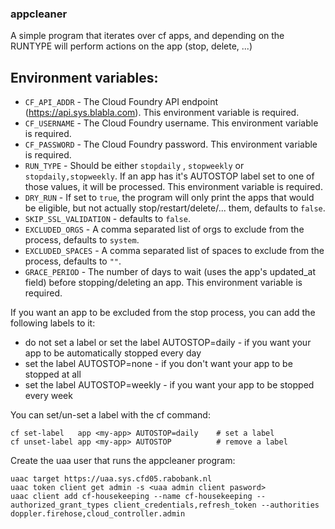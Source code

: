 ### appcleaner

A simple program that iterates over cf apps, and depending on the RUNTYPE will perform actions on the app (stop, delete, ...)  

## Environment variables:

* `CF_API_ADDR` - The Cloud Foundry API endpoint (https://api.sys.blabla.com). This environment variable is required.
* `CF_USERNAME` - The Cloud Foundry username. This environment variable is required.
* `CF_PASSWORD` - The Cloud Foundry password. This environment variable is required.
* `RUN_TYPE` - Should be either `stopdaily` , `stopweekly` or `stopdaily,stopweekly`. If an app has it's AUTOSTOP label set to one of those values, it will be processed. This environment variable is required.
* `DRY_RUN` - If set to `true`, the program will only print the apps that would be eligible, but not actually stop/restart/delete/... them, defaults to `false`.
* `SKIP_SSL_VALIDATION` - defaults to `false`.
* `EXCLUDED_ORGS` - A comma separated list of orgs to exclude from the process, defaults to `system`.
* `EXCLUDED_SPACES` - A comma separated list of spaces to exclude from the process, defaults to `""`.
* `GRACE_PERIOD` - The number of days to wait (uses the app's updated_at field) before stopping/deleting an app. This environment variable is required.

If you want an app to be excluded from the stop process, you can add the following labels to it:  

* do not set a label or set the label AUTOSTOP=daily - if you want your app to be automatically stopped every day 
* set the label AUTOSTOP=none - if you don't want your app to be stopped at all 
* set the label AUTOSTOP=weekly - if you want your app to be stopped every week

You can set/un-set a label with the cf command:
 ```
cf set-label   app <my-app> AUTOSTOP=daily    # set a label
cf unset-label app <my-app> AUTOSTOP          # remove a label
 ```

Create the uaa user that runs the appcleaner program:
```
uaac target https://uaa.sys.cfd05.rabobank.nl
uaac token client get admin -s <uaa admin client pasword>
uaac client add cf-housekeeping --name cf-housekeeping --authorized_grant_types client_credentials,refresh_token --authorities doppler.firehose,cloud_controller.admin
```

